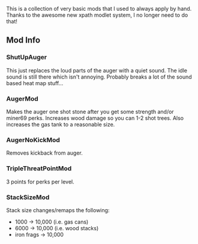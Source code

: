 This is a collection of very basic mods that I used to always apply by hand. Thanks to the awesome new xpath modlet system, I no longer need to do that!

## Mod Info

### ShutUpAuger

This just replaces the loud parts of the auger with a quiet sound. The idle sound is still there which isn't annoying. Probably breaks a lot of the sound based heat map stuff...

### AugerMod

Makes the auger one shot stone after you get some strength and/or miner69 perks. Increases wood damage so you can 1-2 shot trees. Also increases the gas tank to a reasonable size.

### AugerNoKickMod

Removes kickback from auger.

### TripleThreatPointMod

3 points for perks per level.

### StackSizeMod

Stack size changes/remaps the following:

- 1000 -> 10,000 (i.e. gas cans)
- 6000 -> 10,000 (i.e. wood stacks)
- iron frags -> 10,000
